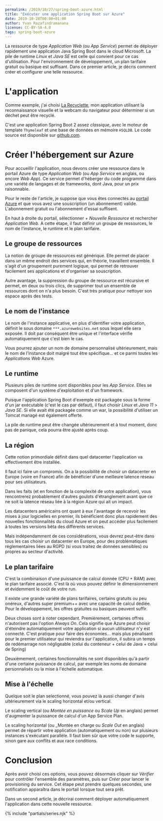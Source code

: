 ```yaml
---
permalink: /2019/10/27/spring-boot-azure.html
title: "Exécuter une application Spring Boot sur Azure"
date: 2019-10-28T00:00+01:00
author: Yvan Razafindramanana
license: CC-BY-SA-4.0
tags: spring-boot-azure
---
```


 La ressource
de type _Application Web_ (ou _App Service_) permet de déployer rapidement
une application Java Spring Boot dans le cloud Microsoft. La pile de runtime
_Linux_ et _Java SE_ est celle qui convient pour ce cas d'utilisation.
Pour l'environnement de développement, un plan tarifaire gratuit ou basique
est suffisant. Dans ce premier article,  je décris comment créer et configurer une
telle ressource.

<!--more-->

# L'application

Comme exemple, j'ai choisi [La Recyclette](https://recyclette.azurewebsites.net/),
mon application utilisant la reconnaissance visuelle et la webcam du navigateur pour déterminer
si un déchet peut être recyclé.

C'est une application Spring Boot 2 assez _classique_, avec le moteur de template `Thymeleaf`
et une base de données en mémoire `HSQLDB`. Le code source est disponible sur
[github.com](https://github.com/yvzn/recikligi/).

# Créer l'hébergement sur Azure

Pour accueillir l'application, nous devons créer une ressource dans le portail Azure de type
_Application Web_ (ou _App Service_ en anglais, ou encore _Web App_). Ce service permet d'héberger
du code programmé dans une variété de langages et de frameworks, dont Java, pour un prix raisonnable.

Pour le reste de l'article, je suppose que vous êtes connectés au [portail Azure](https://portal.azure.com/)
et que vous
avez une souscription (un abonnement) valide. L'abonnement gratuit ou l'abonnement d'essai suffisent.

En haut à droite du portail, sélectionner _+ Nouvelle Ressource_ et rechercher _Application Web_.
A cette étape, il faut définir un groupe de ressources, le nom de l'instance, le runtime et
le plan tarifaire.

## Le groupe de ressources

La notion de groupe de ressources est générique. Elle permet de placer dans un même endroit des
services qui, en théorie, travaillent ensemble. Il s'agit d'un groupement purement logique,
qui permet de retrouver facilement ses applications et d'organiser sa souscription.

Autre avantage, la suppression du groupe de ressource est récursive et permet, en deux ou trois clics,
de supprimer tout un ensemble de ressources dont on n'a plus besoin. C'est très pratique pour
nettoyer son espace après des tests.

## Le nom de l'instance

Le nom de l'instance applicative, en plus d'identifier votre application, définit le sous domaine `***.azurewebsites.net` sous lequel elle sera exposée. Il doit
par conséquent être unique et l'interface vérifie automatiquement que c'est bien le cas.

Vous pourrez ajouter un nom de domaine personnalisé ultérieurement, mais le nom de l'instance doit
malgré tout être spécifique... et ce parmi toutes les _Applications Web_ Azure.

## Le runtime

Plusieurs piles de runtime sont disponibles pour les _App Service_. Elles se composent
d'un système d'exploitation et d'un framework.

Puisque l'application Spring Boot d'exemple est packagée sous la forme d'un jar exécutable
(c'est le cas par défaut), il faut choisir _Linux_ et _Java 11_ > _Java SE_. Si elle avait été packagée
comme un war, la possibilité d'utiliser un Tomcat managé est également offerte.

La pile de runtime peut être changée ultérieurement et à tout moment, donc pas de panique,
cela pourra être ajusté après coup.

## La région

Cette notion primordiale définit dans quel datacenter l'application va effectivement
être installée.

Il faut ici faire un compromis. On a la possibilité de choisir un datacenter en Europe
(voire en France) afin de bénéficier d'une meilleure latence réseau pour ses utilisateurs.

Dans les faits (et en fonction de la complexité de votre application), vous rencontrerez
probablement d'autres goulots d'étranglement avant que ce ne soit la latence réseau
liée à la région Azure qui ait un impact.

Les datacenters américains ont quant à eux l'avantage de recevoir les mises à jour
logicielles en premier, ils bénéficient donc plus rapidement des nouvelles fonctionnalités
du cloud Azure et on peut accéder plus facilement à toutes les versions bêta des différents
services.

Mais indépendamment de ces considérations, vous devrez peut-être dans tous les cas choisir un datacenter
en Europe, pour des problématiques réglementaires liées au RGPD
(si vous traitez de données sensibles) ou propres au secteur d'activité.

## Le plan tarifaire

C'est la combinaison d'une puissance de calcul donnée (CPU + RAM) avec le plan tarifaire associé.
C'est là où vous pouvez définir le dimensionnement et évidemment le coût de votre run.

Il existe une grande variété de plans tarifaires, certains gratuits ou peu onéreux,
d'autres super premium++ avec une capacité de calcul dédiée. Pour le développement, les offres gratuites ou basiques peuvent suffir.

Deux choses sont
à noter cependant. Premièrement, certaines offres n'autorisent pas l'option _Always On_.
Cela signifie que Azure peut choisir d'éteindre automatiquement votre application si aucun
utilisateur n'y est connecté. C'est pratique pour faire des économies... mais plus
pénalisant pour le premier utilisateur qui reviendra sur l'application, il subira un
temps de redémarrage non négligeable (celui du conteneur + celui de Java + celui de Spring)

Deuxièmement, certaines fonctionnalités ne sont disponibles qu'à partir d'une certaine puissance
de calcul, par exemple les noms de domaine personnalisés ou la mise à l'échelle automatique.

## Mise à l'échelle

Quelque soit le plan selectionné, vous pouvez là aussi changer d'avis ultérieurement via le
scaling horizontal et/ou vertical.

Le scaling vertical (ou _Montée en puissance_ ou _Scale Up_ en anglais) permet d'augmenter
la puissance de calcul d'un App Service Plan.

Le scaling horizontal  (ou _Montée en charge ou _Scale Out_ en anglais) permet de répartir votre application
(automatiquement ou non) sur plusieurs instances s'exécutant parallèle. Il faut bien sûr que votre code le supporte, sinon
gare aux conflits et aux race conditions.

# Conclusion

Après avoir choisi ces options, vous pouvez désormais cliquer sur _Vérifier_ pour
contrôler l'ensemble des paramètres, puis sur _Créer_ pour lancer le provisioning
du service. Cet étape peut prendre quelques secondes, une notification apparaîtra dans
le portail lorsque tout sera prêt.

Dans un second article, je décrirai comment déployer automatiquement l'application dans
cette nouvelle ressource.

{% include "partials/series.njk" %}
